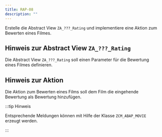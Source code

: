 ```yaml
---
title: RAP-08
description: ""
---
```


Erstelle die Abstract View `ZA_???_Rating` und implementiere eine Aktion zum Bewerten eines Filmes.

## Hinweis zur Abstract View `ZA_???_Rating`

Die Abstract View `ZA_???_Rating` soll einen Parameter für die Bewertung eines Filmes definieren.

## Hinweis zur Aktion

Die Aktion zum Bewerten eines Films soll dem Film die eingehende Bewertung als Bewertung hinzufügen.

:::tip Hinweis

Entsprechende Meldungen können mit Hilfe der Klasse `ZCM_ABAP_MOVIE` erzeugt werden.

:::
